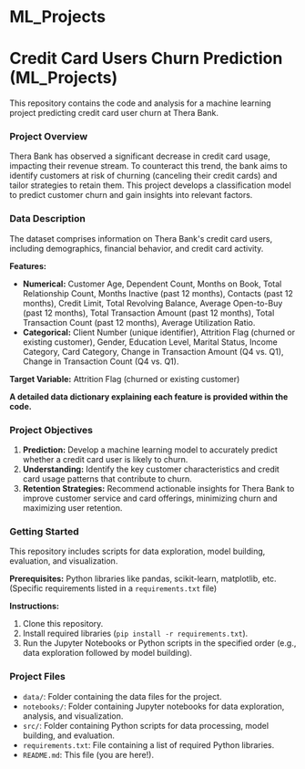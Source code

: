 # ML_Projects
# Credit Card Users Churn Prediction (ML_Projects)

This repository contains the code and analysis for a machine learning project predicting credit card user churn at Thera Bank.

### Project Overview

Thera Bank has observed a significant decrease in credit card usage, impacting their revenue stream. To counteract this trend, the bank aims to identify customers at risk of churning (canceling their credit cards) and tailor strategies to retain them. This project develops a classification model to predict customer churn and gain insights into relevant factors.

### Data Description

The dataset comprises information on Thera Bank's credit card users, including demographics, financial behavior, and credit card activity.

**Features:**

* **Numerical:** Customer Age, Dependent Count, Months on Book, Total Relationship Count, Months Inactive (past 12 months), Contacts (past 12 months), Credit Limit, Total Revolving Balance, Average Open-to-Buy (past 12 months), Total Transaction Amount (past 12 months), Total Transaction Count (past 12 months), Average Utilization Ratio.
* **Categorical:** Client Number (unique identifier), Attrition Flag (churned or existing customer), Gender, Education Level, Marital Status, Income Category, Card Category, Change in Transaction Amount (Q4 vs. Q1), Change in Transaction Count (Q4 vs. Q1).

**Target Variable:** Attrition Flag (churned or existing customer)

**A detailed data dictionary explaining each feature is provided within the code.**

### Project Objectives

1. **Prediction:** Develop a machine learning model to accurately predict whether a credit card user is likely to churn.
2. **Understanding:** Identify the key customer characteristics and credit card usage patterns that contribute to churn.
3. **Retention Strategies:** Recommend actionable insights for Thera Bank to improve customer service and card offerings, minimizing churn and maximizing user retention.

### Getting Started

This repository includes scripts for data exploration, model building, evaluation, and visualization.

**Prerequisites:** Python libraries like pandas, scikit-learn, matplotlib, etc. (Specific requirements listed in a `requirements.txt` file)

**Instructions:**

1. Clone this repository.
2. Install required libraries (`pip install -r requirements.txt`).
3. Run the Jupyter Notebooks or Python scripts in the specified order (e.g., data exploration followed by model building).

### Project Files

* `data/`: Folder containing the data files for the project.
* `notebooks/`: Folder containing Jupyter notebooks for data exploration, analysis, and visualization.
* `src/`: Folder containing Python scripts for data processing, model building, and evaluation.
* `requirements.txt`: File containing a list of required Python libraries.
* `README.md`: This file (you are here!).



